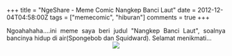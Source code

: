 +++
title = "NgeShare - Meme Comic Nangkep Banci Laut"
date = 2012-12-04T04:58:00Z
tags = ["memecomic", "hiburan"]
comments = true
+++

<div style="text-align: justify;">Ngoahahaha....ini meme saya beri judul "Nangkep Banci Laut", soalnya bancinya hidup di air(Spongebob dan Squidward). Selamat menikmati...<br />
<center><img border="0" src="https://2.bp.blogspot.com/-QtpHJY3NKkg/UL0gPxBvdgI/AAAAAAAAASU/rXxoUUCG4cA/s1600/bencong.jpg" /></center></div>
